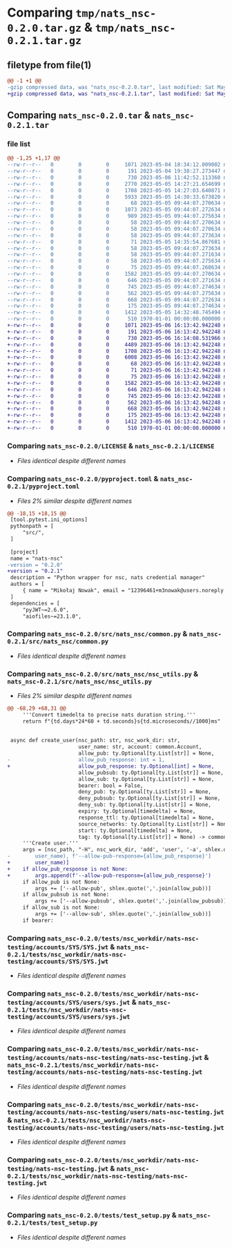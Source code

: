 # Comparing `tmp/nats_nsc-0.2.0.tar.gz` & `tmp/nats_nsc-0.2.1.tar.gz`

## filetype from file(1)

```diff
@@ -1 +1 @@
-gzip compressed data, was "nats_nsc-0.2.0.tar", last modified: Sat May  6 11:42:52 2023, max compression
+gzip compressed data, was "nats_nsc-0.2.1.tar", last modified: Sat May  6 16:14:08 2023, max compression
```

## Comparing `nats_nsc-0.2.0.tar` & `nats_nsc-0.2.1.tar`

### file list

```diff
@@ -1,25 +1,17 @@
--rw-r--r--   0        0        0     1071 2023-05-04 18:34:12.009002 nats_nsc-0.2.0/LICENSE
--rw-r--r--   0        0        0      191 2023-05-04 19:38:27.273447 nats_nsc-0.2.0/README.md
--rw-r--r--   0        0        0      730 2023-05-06 11:42:52.113360 nats_nsc-0.2.0/pyproject.toml
--rw-r--r--   0        0        0     2770 2023-05-05 14:27:21.654699 nats_nsc-0.2.0/src/nats_nsc/__init__.py
--rw-r--r--   0        0        0     1708 2023-05-05 14:27:03.640871 nats_nsc-0.2.0/src/nats_nsc/common.py
--rw-r--r--   0        0        0     5933 2023-05-05 14:30:33.673820 nats_nsc-0.2.0/src/nats_nsc/nsc_utils.py
--rw-r--r--   0        0        0       68 2023-05-05 09:44:07.270634 nats_nsc-0.2.0/tests/nsc_workdir/.gitignore
--rw-r--r--   0        0        0     1073 2023-05-05 09:44:07.272634 nats_nsc-0.2.0/tests/nsc_workdir/creds/nats-nsc-testing/SYS/sys.creds
--rw-r--r--   0        0        0      989 2023-05-05 09:44:07.275634 nats_nsc-0.2.0/tests/nsc_workdir/creds/nats-nsc-testing/nats-nsc-testing/nats-nsc-testing.creds
--rw-r--r--   0        0        0       58 2023-05-05 09:44:07.270634 nats_nsc-0.2.0/tests/nsc_workdir/keys/A/BH/ABHCY75MEEWFP5UNOOU67I274H3AZXFYYLS5H52CWHOE5AAXWXJTFOPU.nk
--rw-r--r--   0        0        0       58 2023-05-05 09:44:07.270634 nats_nsc-0.2.0/tests/nsc_workdir/keys/A/BP/ABPQC72WINWR73PDSIC2XWNXUD7FOVXEKRRCKVJMFP3BTL5CPDBUGXTT.nk
--rw-r--r--   0        0        0       58 2023-05-05 09:44:07.273634 nats_nsc-0.2.0/tests/nsc_workdir/keys/A/DD/ADDMOZZDAAU5LB4UML6N2QLIVCGXLEIYZZ5TT4YJCUKQT2FQIE25BZAG.nk
--rw-r--r--   0        0        0       71 2023-05-05 14:35:54.867681 nats_nsc-0.2.0/tests/nsc_workdir/keys/DO_NOT_USE
--rw-r--r--   0        0        0       58 2023-05-05 09:44:07.273634 nats_nsc-0.2.0/tests/nsc_workdir/keys/O/CC/OCCPKPFZ6DBHOKSJP4HXYPJE6Q5IFXKDOBYX4OOG7AUI5N5CW4VN3IP5.nk
--rw-r--r--   0        0        0       58 2023-05-05 09:44:07.271634 nats_nsc-0.2.0/tests/nsc_workdir/keys/U/CO/UCORDZHQ2OEOFJUPTWF7LQCD4LT76YJVUKS7NLSX4BPAHZCGUYKPHAAT.nk
--rw-r--r--   0        0        0       58 2023-05-05 09:44:07.275634 nats_nsc-0.2.0/tests/nsc_workdir/keys/U/DZ/UDZBHCCXJREZRPMRHZFEBNF6TTOVYUMB4J36GM6UJUQUJMRC5GBZ5BLG.nk
--rw-r--r--   0        0        0       75 2023-05-05 09:44:07.268634 nats_nsc-0.2.0/tests/nsc_workdir/nats-nsc-testing/.nsc
--rw-r--r--   0        0        0     1582 2023-05-05 09:44:07.270634 nats_nsc-0.2.0/tests/nsc_workdir/nats-nsc-testing/accounts/SYS/SYS.jwt
--rw-r--r--   0        0        0      646 2023-05-05 09:44:07.271634 nats_nsc-0.2.0/tests/nsc_workdir/nats-nsc-testing/accounts/SYS/users/sys.jwt
--rw-r--r--   0        0        0      745 2023-05-05 09:44:07.274634 nats_nsc-0.2.0/tests/nsc_workdir/nats-nsc-testing/accounts/nats-nsc-testing/nats-nsc-testing.jwt
--rw-r--r--   0        0        0      562 2023-05-05 09:44:07.275634 nats_nsc-0.2.0/tests/nsc_workdir/nats-nsc-testing/accounts/nats-nsc-testing/users/nats-nsc-testing.jwt
--rw-r--r--   0        0        0      668 2023-05-05 09:44:07.272634 nats_nsc-0.2.0/tests/nsc_workdir/nats-nsc-testing/nats-nsc-testing.jwt
--rw-r--r--   0        0        0      175 2023-05-05 09:44:07.274634 nats_nsc-0.2.0/tests/nsc_workdir/nsc.json
--rw-r--r--   0        0        0     1412 2023-05-05 14:32:48.745494 nats_nsc-0.2.0/tests/test_setup.py
--rw-r--r--   0        0        0      510 1970-01-01 00:00:00.000000 nats_nsc-0.2.0/PKG-INFO
+-rw-r--r--   0        0        0     1071 2023-05-06 16:13:42.942248 nats_nsc-0.2.1/LICENSE
+-rw-r--r--   0        0        0      191 2023-05-06 16:13:42.942248 nats_nsc-0.2.1/README.md
+-rw-r--r--   0        0        0      730 2023-05-06 16:14:08.531966 nats_nsc-0.2.1/pyproject.toml
+-rw-r--r--   0        0        0     4489 2023-05-06 16:13:42.942248 nats_nsc-0.2.1/src/nats_nsc/__init__.py
+-rw-r--r--   0        0        0     1708 2023-05-06 16:13:42.942248 nats_nsc-0.2.1/src/nats_nsc/common.py
+-rw-r--r--   0        0        0     6008 2023-05-06 16:13:42.942248 nats_nsc-0.2.1/src/nats_nsc/nsc_utils.py
+-rw-r--r--   0        0        0       68 2023-05-06 16:13:42.942248 nats_nsc-0.2.1/tests/nsc_workdir/.gitignore
+-rw-r--r--   0        0        0       71 2023-05-06 16:13:42.942248 nats_nsc-0.2.1/tests/nsc_workdir/keys/DO_NOT_USE
+-rw-r--r--   0        0        0       75 2023-05-06 16:13:42.942248 nats_nsc-0.2.1/tests/nsc_workdir/nats-nsc-testing/.nsc
+-rw-r--r--   0        0        0     1582 2023-05-06 16:13:42.942248 nats_nsc-0.2.1/tests/nsc_workdir/nats-nsc-testing/accounts/SYS/SYS.jwt
+-rw-r--r--   0        0        0      646 2023-05-06 16:13:42.942248 nats_nsc-0.2.1/tests/nsc_workdir/nats-nsc-testing/accounts/SYS/users/sys.jwt
+-rw-r--r--   0        0        0      745 2023-05-06 16:13:42.942248 nats_nsc-0.2.1/tests/nsc_workdir/nats-nsc-testing/accounts/nats-nsc-testing/nats-nsc-testing.jwt
+-rw-r--r--   0        0        0      562 2023-05-06 16:13:42.942248 nats_nsc-0.2.1/tests/nsc_workdir/nats-nsc-testing/accounts/nats-nsc-testing/users/nats-nsc-testing.jwt
+-rw-r--r--   0        0        0      668 2023-05-06 16:13:42.942248 nats_nsc-0.2.1/tests/nsc_workdir/nats-nsc-testing/nats-nsc-testing.jwt
+-rw-r--r--   0        0        0      175 2023-05-06 16:13:42.942248 nats_nsc-0.2.1/tests/nsc_workdir/nsc.json
+-rw-r--r--   0        0        0     1412 2023-05-06 16:13:42.942248 nats_nsc-0.2.1/tests/test_setup.py
+-rw-r--r--   0        0        0      510 1970-01-01 00:00:00.000000 nats_nsc-0.2.1/PKG-INFO
```

### Comparing `nats_nsc-0.2.0/LICENSE` & `nats_nsc-0.2.1/LICENSE`

 * *Files identical despite different names*

### Comparing `nats_nsc-0.2.0/pyproject.toml` & `nats_nsc-0.2.1/pyproject.toml`

 * *Files 2% similar despite different names*

```diff
@@ -18,15 +18,15 @@
 [tool.pytest.ini_options]
 pythonpath = [
     "src/",
 ]
 
 [project]
 name = "nats-nsc"
-version = "0.2.0"
+version = "0.2.1"
 description = "Python wrapper for nsc, nats credential manager"
 authors = [
     { name = "Mikołaj Nowak", email = "12396461+m3nowak@users.noreply.github.com" },
 ]
 dependencies = [
     "pyJWT~=2.6.0",
     "aiofiles~=23.1.0",
```

### Comparing `nats_nsc-0.2.0/src/nats_nsc/common.py` & `nats_nsc-0.2.1/src/nats_nsc/common.py`

 * *Files identical despite different names*

### Comparing `nats_nsc-0.2.0/src/nats_nsc/nsc_utils.py` & `nats_nsc-0.2.1/src/nats_nsc/nsc_utils.py`

 * *Files 2% similar despite different names*

```diff
@@ -68,29 +68,31 @@
     '''Convert timedelta to precise nats duration string.'''
     return f"{td.days*24*60 + td.seconds}s{td.microseconds//1000}ms"
 
 
 async def create_user(nsc_path: str, nsc_work_dir: str,
                       user_name: str, account: common.Account,
                       allow_pub: ty.Optional[ty.List[str]] = None,
-                      allow_pub_response: int = 1,
+                      allow_pub_response: ty.Optional[int] = None,
                       allow_pubsub: ty.Optional[ty.List[str]] = None,
                       allow_sub: ty.Optional[ty.List[str]] = None,
                       bearer: bool = False,
                       deny_pub: ty.Optional[ty.List[str]] = None,
                       deny_pubsub: ty.Optional[ty.List[str]] = None,
                       deny_sub: ty.Optional[ty.List[str]] = None,
                       expiry: ty.Optional[timedelta] = None,
                       response_ttl: ty.Optional[timedelta] = None,
                       source_networks: ty.Optional[ty.List[str]] = None,
                       start: ty.Optional[timedelta] = None,
                       tag: ty.Optional[ty.List[str]] = None) -> common.Credential:
     '''Create user.'''
     args = [nsc_path, "-H", nsc_work_dir, 'add', 'user', '-a', shlex.quote(account.name), '-n', shlex.quote(
-        user_name), f'--allow-pub-response={allow_pub_response}']
+        user_name)]
+    if allow_pub_response is not None:
+        args.append(f'--allow-pub-response={allow_pub_response}')
     if allow_pub is not None:
         args += ['--allow-pub', shlex.quote(','.join(allow_pub))]
     if allow_pubsub is not None:
         args += ['--allow-pubsub', shlex.quote(','.join(allow_pubsub))]
     if allow_sub is not None:
         args += ['--allow-sub', shlex.quote(','.join(allow_sub))]
     if bearer:
```

### Comparing `nats_nsc-0.2.0/tests/nsc_workdir/nats-nsc-testing/accounts/SYS/SYS.jwt` & `nats_nsc-0.2.1/tests/nsc_workdir/nats-nsc-testing/accounts/SYS/SYS.jwt`

 * *Files identical despite different names*

### Comparing `nats_nsc-0.2.0/tests/nsc_workdir/nats-nsc-testing/accounts/SYS/users/sys.jwt` & `nats_nsc-0.2.1/tests/nsc_workdir/nats-nsc-testing/accounts/SYS/users/sys.jwt`

 * *Files identical despite different names*

### Comparing `nats_nsc-0.2.0/tests/nsc_workdir/nats-nsc-testing/accounts/nats-nsc-testing/nats-nsc-testing.jwt` & `nats_nsc-0.2.1/tests/nsc_workdir/nats-nsc-testing/accounts/nats-nsc-testing/nats-nsc-testing.jwt`

 * *Files identical despite different names*

### Comparing `nats_nsc-0.2.0/tests/nsc_workdir/nats-nsc-testing/accounts/nats-nsc-testing/users/nats-nsc-testing.jwt` & `nats_nsc-0.2.1/tests/nsc_workdir/nats-nsc-testing/accounts/nats-nsc-testing/users/nats-nsc-testing.jwt`

 * *Files identical despite different names*

### Comparing `nats_nsc-0.2.0/tests/nsc_workdir/nats-nsc-testing/nats-nsc-testing.jwt` & `nats_nsc-0.2.1/tests/nsc_workdir/nats-nsc-testing/nats-nsc-testing.jwt`

 * *Files identical despite different names*

### Comparing `nats_nsc-0.2.0/tests/test_setup.py` & `nats_nsc-0.2.1/tests/test_setup.py`

 * *Files identical despite different names*

